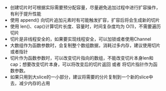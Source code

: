 - 创建切片时可根据实际需要预分配容量，尽量避免追加过程中进行扩容操作，有利于提升性能
- 使用 append() 向切片追加元素时有可能触发扩容，扩容后将会生成新的切片
- 使用 len()、cap()计算切片长度、容量时，时间复杂度均为 O(1)，不需要遍历切片
- 切片是非线程安全的，如果要实现线程安全，可以加锁或者使用Channel
- 大数组作为函数参数时，会复制整个数组数据，消耗过多内存，建议使用切片或者指针
- 切片作为函数参数时，可以改变切片指向的数组，不能改变切片本身len和cap；想要改变切片本身，可以将改变后的切片返回 或者 将切片指针作为函数参数。
- 如果只用到大slice的一小部分，建议将需要的分片复制到一个新的slice中去，减少内存的占用

